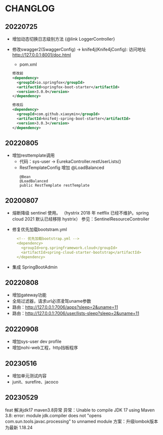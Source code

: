# CHANGLOG

## 20220725
* 增加动态切换日志级别方法 {@link LoggerController}
* 修改swagger2(SwaggerConfig) -> knife4j(Knife4jConfig): 访问地址 http://127.0.0.1:8001/doc.html
    * pom.xml 
  
  ```xml 
  修改前
  <dependency>
    <groupId>io.springfox</groupId>
    <artifactId>springfox-boot-starter</artifactId>
    <version>3.0.0</version>
  </dependency>

  修改后
  <dependency>
    <groupId>com.github.xiaoymin</groupId>
    <artifactId>knife4j-spring-boot-starter</artifactId>
    <version>3.0.3</version>
  </dependency>
  ```
## 20220805
* 增加resttemplate调用
  * 代码：sys-user -> EurekaController.restUserLists()
  * RestTemplateConfig 增加 @LoadBalanced
    ``` 
    @Bean
    @LoadBalanced
    public RestTemplate restTemplate
     ```
## 20200807
* 熔断降级 sentinel 使用。
  （hystrix 2018 年 netflix 已经不维护。spring cloud 2021 默认已经移除 hystrix）
   参见：SentinelResourceController
* 修复优先加载bootstram.yml

  ```yaml
    <!-- 优先加载bootstrap.yml -->
    <dependency>
      <groupId>org.springframework.cloud</groupId>
      <artifactId>spring-cloud-starter-bootstrap</artifactId>
    </dependency>
   ```
* 集成 SpringBootAdmin

## 20220808
* 增加gateway功能
* 全局过滤器，请求url必须凌驾uname参数
* 路由：http://127.0.0.1:7006/apps?sleep=2&uname=11
* 路由：http://127.0.0.1:7006/user/lists-sleep?sleep=2&uname=11

## 20220908
* 增加sys-user dev profile
* 增加nohi-web工程，http挡板程序

## 20230516
* 增加单元测试内容
* junit、surefire、jacoco

## 20230529 
feat 解决jdk17 maven3.8异常
异常：Unable to compile JDK 17 using Maven 3.8: error: module jdk.compiler does not "opens com.sun.tools.javac.processing" to unnamed module
方案：升级lombok版本为最新 1.18.24
